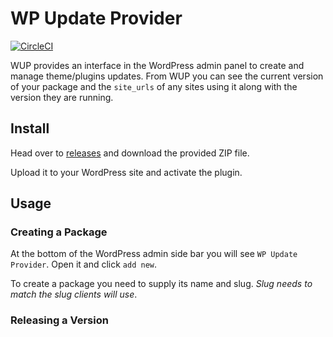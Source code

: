 # WP Update Provider

[![CircleCI](https://circleci.com/gh/Ed-ITSolutions/wp-update-provider.svg?style=svg)](https://circleci.com/gh/Ed-ITSolutions/wp-update-provider)

WUP provides an interface in the WordPress admin panel to create and manage theme/plugins updates. From WUP you can see the current version of your package and the `site_urls` of any sites using it along with the version they are running.

## Install

Head over to [releases](https://github.com/Ed-ITSolutions/wp-update-provider/releases) and download the provided ZIP file.

Upload it to your WordPress site and activate the plugin.

## Usage

### Creating a Package

At the bottom of the WordPress admin side bar you will see `WP Update Provider`. Open it and click `add new`.

To create a package you need to supply its name and slug. _Slug needs to match the slug clients will use_.

### Releasing a Version

#### 